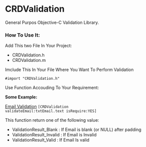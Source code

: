 CRDValidation
=============

General Purpos Objective-C Validation Library.

<h3>How To Use It:</h3>

Add This two File In Your Project:

<UL>
  <LI>CRDValidation.h
  <LI>CRDValidation.m
</Ul>

Imclude This In Your File Where You Want To Perform Validation

  <code>#import "CRDValidation.h"</code>
  
Use Function Accouding To Your Requirement:

<B>Some Example:</B>

  <U>Email Validation</U>
  <CODE>[CRDValidation validateEmail:txtEmail.text isRequire:YES]</CODE>
  
  This function return one of the following value:
  <UL>
    <LI>ValidationResult_Blank   : If Email is blank (or NULL) after padding
    <LI>ValidationResult_Invalid : If Email is Invalid
    <LI>ValidationResult_Valid   : If Email Is valid
  </UL>
